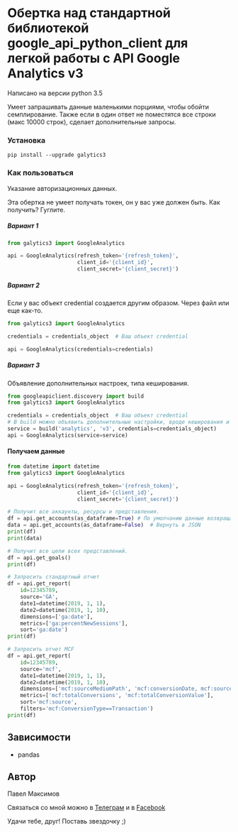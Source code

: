 # Обертка над стандартной библиотекой google_api_python_client для легкой работы с API Google Analytics v3

Написано на версии python 3.5

Умеет запрашивать данные маленькими порциями, 
чтобы обойти семплирование. 
Также если в один ответ не поместятся все строки (макс 10000 строк), 
сделает дополнительные запросы.

### Установка
```
pip install --upgrade galytics3
```

### Как пользоваться

Указание авторизационных данных.

Эта обертка не умеет получать токен, он у вас уже должен быть. 
Как получить? Гуглите.

##### Вариант 1
```python
from galytics3 import GoogleAnalytics

api = GoogleAnalytics(refresh_token='{refresh_token}',
                      client_id='{client_id}',
                      client_secret='{client_secret}')
```

##### Вариант 2
Если у вас объект credential создается другим образом. 
Через файл или еще как-то.
```python
from galytics3 import GoogleAnalytics

credentials = credentials_object  # Ваш объект credential

api = GoogleAnalytics(credentials=credentials)
```

##### Вариант 3
Объявление дополнительных настроек, типа кеширования.
```python
from googleapiclient.discovery import build
from galytics3 import GoogleAnalytics

credentials = credentials_object  # Ваш объект credential
# В build можно объявить дополнительные настройки, вроде кеширования и т.д.
service = build('analytics', 'v3', credentials=credentials_object)
api = GoogleAnalytics(service=service)
```

#### Получаем данные
```python
from datetime import datetime
from galytics3 import GoogleAnalytics

api = GoogleAnalytics(refresh_token='{refresh_token}',
                      client_id='{client_id}',
                      client_secret='{client_secret}')

# Получит все аккаунты, ресурсы и представления.
df = api.get_accounts(as_dataframe=True) # По умолчанию данные возвращаются в формате dataframe
data = api.get_accounts(as_dataframe=False)  # Вернуть в JSON
print(df)
print(data)

# Получит все цели всех представлений.
df = api.get_goals()
print(df)

# Запросить стандартный отчет
df = api.get_report(
    id=12345789,
    source='GA',
    date1=datetime(2019, 1, 1),
    date2=datetime(2019, 1, 10),
    dimensions=['ga:date'],
    metrics=['ga:percentNewSessions'],
    sort='ga:date')
print(df)

# Запросить отчет MCF
df = api.get_report(
    id=12345789,
    source='mcf',
    date1=datetime(2019, 1, 1),
    date2=datetime(2019, 1, 10),
    dimensions=['mcf:sourceMediumPath', 'mcf:conversionDate, mcf:source'],
    metrics=['mcf:totalConversions', 'mcf:totalConversionValue'],
    sort='mcf:source',
    filters='mcf:ConversionType==Transaction')
print(df)

```


## Зависимости
- pandas

## Автор
Павел Максимов

Связаться со мной можно в 
[Телеграм](https://t.me/pavel_maksimow) 
и в 
[Facebook](https://www.facebook.com/pavel.maksimow)

Удачи тебе, друг! Поставь звездочку ;)
